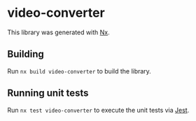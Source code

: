 # video-converter

This library was generated with [Nx](https://nx.dev).

## Building

Run `nx build video-converter` to build the library.

## Running unit tests

Run `nx test video-converter` to execute the unit tests via [Jest](https://jestjs.io).
